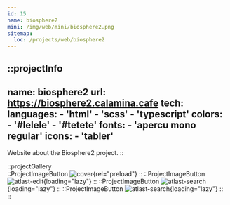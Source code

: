 ```yaml
---
id: 15
name: biosphere2
mini: /img/web/mini/biosphere2.png
sitemap:
  loc: /projects/web/biosphere2
---
```


::projectInfo
---
name: biosphere2
url: https://biosphere2.calamina.cafe
tech:
    languages:
      - 'html'
      - 'scss'
      - 'typescript'
    colors:
      - '#lelele'
      - '#tetete'
    fonts:
      - 'apercu mono regular'
    icons:
      - 'tabler'
---
Website about the Biosphere2 project.
::

::projectGallery  
  ::ProjectImageButton
    ![cover](/img/web/biosphere2.png){rel="preload"}
  ::
  ::ProjectImageButton
    ![atlast-edit](/img/web/biosphere2/biosphere2-content.png){loading="lazy"}
  ::
  ::ProjectImageButton
    ![atlast-search](/img/web/biosphere2/biosphere2-content-alt.png){loading="lazy"}
  :: 
  ::ProjectImageButton
    ![atlast-search](/img/web/biosphere2/biosphere2-mobile.png){loading="lazy"}
  :: 
::

<!-- ::projectFeatures
:: -->
